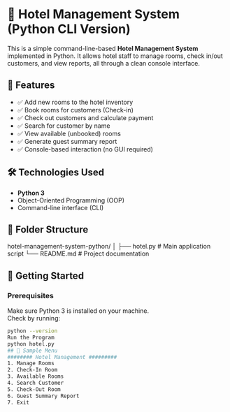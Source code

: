 # 🏨 Hotel Management System (Python CLI Version)

This is a simple command-line-based **Hotel Management System** implemented in Python. It allows hotel staff to manage rooms, check in/out customers, and view reports, all through a clean console interface.

## 📌 Features

- ✅ Add new rooms to the hotel inventory  
- ✅ Book rooms for customers (Check-in)  
- ✅ Check out customers and calculate payment  
- ✅ Search for customer by name  
- ✅ View available (unbooked) rooms  
- ✅ Generate guest summary report  
- ✅ Console-based interaction (no GUI required)  

## 🛠️ Technologies Used

- **Python 3**
- Object-Oriented Programming (OOP)
- Command-line interface (CLI)

## 📂 Folder Structure

hotel-management-system-python/
│
├── hotel.py # Main application script
└── README.md # Project documentation


## 🚀 Getting Started

### Prerequisites

Make sure Python 3 is installed on your machine.  
Check by running:
```bash
python --version
Run the Program
python hotel.py
## 📸 Sample Menu
######## Hotel Management #########
1. Manage Rooms
2. Check-In Room
3. Available Rooms
4. Search Customer
5. Check-Out Room
6. Guest Summary Report
7. Exit






